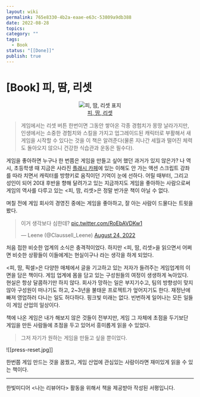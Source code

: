 ```yaml
---
layout: wiki
permalink: 765e8330-4b2a-eaae-e63c-53809a9db388
date: 2022-08-28
topics: 
category: ""
tags:
  - Book
status: "[[Done]]"
publish: true
---
```


# \[Book] 피, 땀, 리셋

<p align="center">
<img alt="피, 땀, 리셋 표지" src="https://www.hanbit.co.kr/data/books/B9325418967_l.jpg"><br />
<a href="https://www.hanbit.co.kr/store/books/look.php?p_code=B9325418967">피, 땀, 리셋</a>
</p>

> 게임에서는 리셋 버튼 한번이면 그동안 쌓아온 각종 경험치가 몽땅 날라가지만, 인생에서는 소중한 경험치와 스킬을 가지고 업그레이드된 캐릭터로 부활해서 새 게임을 시작할 수 있다는 것을 이 책은 알려준다(물론 지나간 세월과 떨어진 체력도 돌아오지 않으니 건강한 식습관과 운동은 필수다).

게임을 좋아하면 누구나 한 번쯤은 게임을 만들고 싶어 했던 과거가 있지 않은가? 나 역시, 초등학생 때 지금은 사라진 [플래시 카페](https://namu.wiki/w/쉬프트%20카페)에 있는 이해도 안 가는 액션 스크립트 강좌를 따라 치면서 캐릭터를 방향키로 움직이던 기억이 눈에 선하다. 어릴 때부터, 그리고 성인이 되어 20대 후반을 향해 달려가고 있는 지금까지도 게임을 좋아하는 사람으로써 게임의 역사를 다루고 있는 <피, 땀, 리셋>은 정말 반가운 책이 아닐 수 없다.

며칠 전에 게임 회사의 경영진 중에는 게임을 좋아하고, 잘 아는 사람이 드물다는 트윗을 봤다. 

<blockquote class="twitter-tweet"><p lang="ko" dir="ltr">이거 생각보다 심한데? <a href="https://t.co/RoEbAVDKw1">pic.twitter.com/RoEbAVDKw1</a></p>&mdash; Leene (@Claussell_Leene) <a href="https://twitter.com/Claussell_Leene/status/1562335667065360390?ref_src=twsrc%5Etfw">August 24, 2022</a></blockquote> <script async src="https://platform.twitter.com/widgets.js" charset="utf-8"></script>

처음 접한 비슷한 업계의 소식은 충격적이었다. 하지만 <피, 땀, 리셋>을 읽으면서 어쩌면 비슷한 상황들이 이들에게는 현실이구나 라는 생각을 하게 되었다.

<피, 땀, 픽셀>은 다양한 매체에서 글을 기고하고 있는 저자가 들려주는 게임업계의 이면을 담은 책이다. 게임 업계에 몸을 담고 있는 구성원들의 여정이 생생하게 녹아있다. 현실은 항상 달콤하기만 하지 않다. 회사가 망하는 일은 부지기수고, 팀의 방향성이 맞지 않아 구성원이 떠나기도 하고, 2~3년을 불태운 프로젝트가 엎어지기도 한다. 재정난에 빠져 영업하러 다니는 일도 허다하다. 핑크빛 미래는 없다. 빈번하게 일어나는 모든 일들이 게임 산업의 일상이다.

책에 나온 게임은 내가 해보지 않은 것들이 전부지만, 게임 그 자체에 초점을 두기보단 게임을 만든 사람들에 초점을 두고 있어서 흥미롭게 읽을 수 있었다. 

> 그저 자기가 원하는 게임을 만들고 싶을 뿐이었다.

![[press-reset.jpg]]

한번쯤 게임 만드는 것을 꿈꿨고, 게임 산업에 관심있는 사람이라면 재미있게 읽을 수 있는 책이다. 

---

한빛미디어 \<나는 리뷰어다> 활동을 위해서 책을 제공받아 작성된 서평입니다.